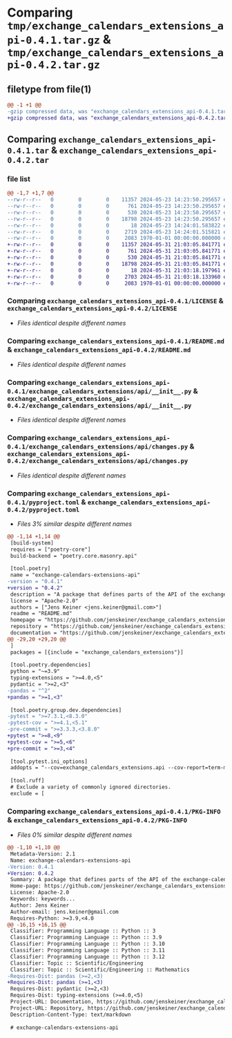 # Comparing `tmp/exchange_calendars_extensions_api-0.4.1.tar.gz` & `tmp/exchange_calendars_extensions_api-0.4.2.tar.gz`

## filetype from file(1)

```diff
@@ -1 +1 @@
-gzip compressed data, was "exchange_calendars_extensions_api-0.4.1.tar", max compression
+gzip compressed data, was "exchange_calendars_extensions_api-0.4.2.tar", max compression
```

## Comparing `exchange_calendars_extensions_api-0.4.1.tar` & `exchange_calendars_extensions_api-0.4.2.tar`

### file list

```diff
@@ -1,7 +1,7 @@
--rw-r--r--   0        0        0    11357 2024-05-23 14:23:50.295657 exchange_calendars_extensions_api-0.4.1/LICENSE
--rw-r--r--   0        0        0      761 2024-05-23 14:23:50.295657 exchange_calendars_extensions_api-0.4.1/README.md
--rw-r--r--   0        0        0      530 2024-05-23 14:23:50.295657 exchange_calendars_extensions_api-0.4.1/exchange_calendars_extensions/api/__init__.py
--rw-r--r--   0        0        0    18798 2024-05-23 14:23:50.295657 exchange_calendars_extensions_api-0.4.1/exchange_calendars_extensions/api/changes.py
--rw-r--r--   0        0        0       18 2024-05-23 14:24:01.583822 exchange_calendars_extensions_api-0.4.1/exchange_calendars_extensions/api/version.py
--rw-r--r--   0        0        0     2719 2024-05-23 14:24:01.515821 exchange_calendars_extensions_api-0.4.1/pyproject.toml
--rw-r--r--   0        0        0     2083 1970-01-01 00:00:00.000000 exchange_calendars_extensions_api-0.4.1/PKG-INFO
+-rw-r--r--   0        0        0    11357 2024-05-31 21:03:05.841771 exchange_calendars_extensions_api-0.4.2/LICENSE
+-rw-r--r--   0        0        0      761 2024-05-31 21:03:05.841771 exchange_calendars_extensions_api-0.4.2/README.md
+-rw-r--r--   0        0        0      530 2024-05-31 21:03:05.841771 exchange_calendars_extensions_api-0.4.2/exchange_calendars_extensions/api/__init__.py
+-rw-r--r--   0        0        0    18798 2024-05-31 21:03:05.841771 exchange_calendars_extensions_api-0.4.2/exchange_calendars_extensions/api/changes.py
+-rw-r--r--   0        0        0       18 2024-05-31 21:03:18.197961 exchange_calendars_extensions_api-0.4.2/exchange_calendars_extensions/api/version.py
+-rw-r--r--   0        0        0     2703 2024-05-31 21:03:18.133960 exchange_calendars_extensions_api-0.4.2/pyproject.toml
+-rw-r--r--   0        0        0     2083 1970-01-01 00:00:00.000000 exchange_calendars_extensions_api-0.4.2/PKG-INFO
```

### Comparing `exchange_calendars_extensions_api-0.4.1/LICENSE` & `exchange_calendars_extensions_api-0.4.2/LICENSE`

 * *Files identical despite different names*

### Comparing `exchange_calendars_extensions_api-0.4.1/README.md` & `exchange_calendars_extensions_api-0.4.2/README.md`

 * *Files identical despite different names*

### Comparing `exchange_calendars_extensions_api-0.4.1/exchange_calendars_extensions/api/__init__.py` & `exchange_calendars_extensions_api-0.4.2/exchange_calendars_extensions/api/__init__.py`

 * *Files identical despite different names*

### Comparing `exchange_calendars_extensions_api-0.4.1/exchange_calendars_extensions/api/changes.py` & `exchange_calendars_extensions_api-0.4.2/exchange_calendars_extensions/api/changes.py`

 * *Files identical despite different names*

### Comparing `exchange_calendars_extensions_api-0.4.1/pyproject.toml` & `exchange_calendars_extensions_api-0.4.2/pyproject.toml`

 * *Files 3% similar despite different names*

```diff
@@ -1,14 +1,14 @@
 [build-system]
 requires = ["poetry-core"]
 build-backend = "poetry.core.masonry.api"
 
 [tool.poetry]
 name = "exchange-calendars-extensions-api"
-version = "0.4.1"
+version = "0.4.2"
 description = "A package that defines parts of the API of the exchange-calendars-extensions package."
 license = "Apache-2.0"
 authors = ["Jens Keiner <jens.keiner@gmail.com>"]
 readme = "README.md"
 homepage = "https://github.com/jenskeiner/exchange_calendars_extensions_api/"
 repository = "https://github.com/jenskeiner/exchange_calendars_extensions_api/"
 documentation = "https://github.com/jenskeiner/exchange_calendars_extensions_api/tree/main/docs/"
@@ -29,20 +29,20 @@
 ]
 packages = [{include = "exchange_calendars_extensions"}]
 
 [tool.poetry.dependencies]
 python = "~=3.9"
 typing-extensions = ">=4.0,<5"
 pydantic = ">=2,<3"
-pandas = "^2"
+pandas = ">=1,<3"
 
 [tool.poetry.group.dev.dependencies]
-pytest = ">=7.3.1,<8.3.0"
-pytest-cov = ">=4.1,<5.1"
-pre-commit = ">=3.3.3,<3.8.0"
+pytest = ">=8,<9"
+pytest-cov = ">=5,<6"
+pre-commit = ">=3,<4"
 
 [tool.pytest.ini_options]
 addopts = "--cov=exchange_calendars_extensions.api --cov-report=term-missing"
 
 [tool.ruff]
 # Exclude a variety of commonly ignored directories.
 exclude = [
```

### Comparing `exchange_calendars_extensions_api-0.4.1/PKG-INFO` & `exchange_calendars_extensions_api-0.4.2/PKG-INFO`

 * *Files 0% similar despite different names*

```diff
@@ -1,10 +1,10 @@
 Metadata-Version: 2.1
 Name: exchange-calendars-extensions-api
-Version: 0.4.1
+Version: 0.4.2
 Summary: A package that defines parts of the API of the exchange-calendars-extensions package.
 Home-page: https://github.com/jenskeiner/exchange_calendars_extensions_api/
 License: Apache-2.0
 Keywords: keywords...
 Author: Jens Keiner
 Author-email: jens.keiner@gmail.com
 Requires-Python: >=3.9,<4.0
@@ -16,15 +16,15 @@
 Classifier: Programming Language :: Python :: 3
 Classifier: Programming Language :: Python :: 3.9
 Classifier: Programming Language :: Python :: 3.10
 Classifier: Programming Language :: Python :: 3.11
 Classifier: Programming Language :: Python :: 3.12
 Classifier: Topic :: Scientific/Engineering
 Classifier: Topic :: Scientific/Engineering :: Mathematics
-Requires-Dist: pandas (>=2,<3)
+Requires-Dist: pandas (>=1,<3)
 Requires-Dist: pydantic (>=2,<3)
 Requires-Dist: typing-extensions (>=4.0,<5)
 Project-URL: Documentation, https://github.com/jenskeiner/exchange_calendars_extensions_api/tree/main/docs/
 Project-URL: Repository, https://github.com/jenskeiner/exchange_calendars_extensions_api/
 Description-Content-Type: text/markdown
 
 # exchange-calendars-extensions-api
```

